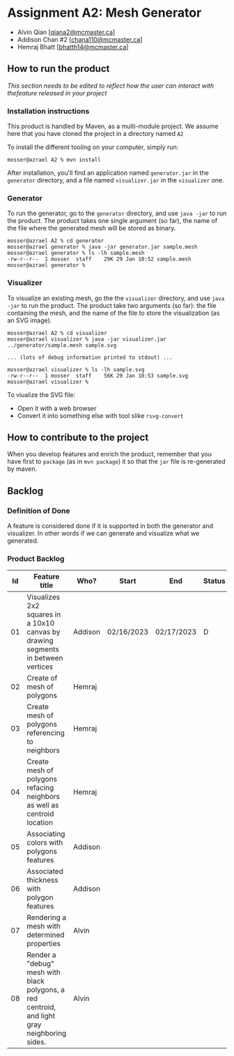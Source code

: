 # Assignment A2: Mesh Generator

  - Alvin Qian [qiana2@mcmaster.ca]
  - Addison Chan #2 [chana110@mcmaster.ca]
  - Hemraj Bhatt [bhatth14@mcmaster.ca]

## How to run the product

_This section needs to be edited to reflect how the user can interact with thefeature released in your project_

### Installation instructions

This product is handled by Maven, as a multi-module project. We assume here that you have cloned the project in a directory named `A2`

To install the different tooling on your computer, simply run:

```
mosser@azrael A2 % mvn install
```

After installation, you'll find an application named `generator.jar` in the `generator` directory, and a file named `visualizer.jar` in the `visualizer` one. 

### Generator

To run the generator, go to the `generator` directory, and use `java -jar` to run the product. The product takes one single argument (so far), the name of the file where the generated mesh will be stored as binary.

```
mosser@azrael A2 % cd generator 
mosser@azrael generator % java -jar generator.jar sample.mesh
mosser@azrael generator % ls -lh sample.mesh
-rw-r--r--  1 mosser  staff    29K 29 Jan 10:52 sample.mesh
mosser@azrael generator % 
```

### Visualizer

To visualize an existing mesh, go the the `visualizer` directory, and use `java -jar` to run the product. The product take two arguments (so far): the file containing the mesh, and the name of the file to store the visualization (as an SVG image).

```
mosser@azrael A2 % cd visualizer 
mosser@azrael visualizer % java -jar visualizer.jar ../generator/sample.mesh sample.svg

... (lots of debug information printed to stdout) ...

mosser@azrael visualizer % ls -lh sample.svg
-rw-r--r--  1 mosser  staff    56K 29 Jan 10:53 sample.svg
mosser@azrael visualizer %
```
To viualize the SVG file:

  - Open it with a web browser
  - Convert it into something else with tool slike `rsvg-convert`

## How to contribute to the project

When you develop features and enrich the product, remember that you have first to `package` (as in `mvn package`) it so that the `jar` file is re-generated by maven.

## Backlog

### Definition of Done

A feature is considered done if it is supported in both the generator and visualizer. In other words if we can generate and visualize what we generated.

### Product Backlog

| Id | Feature title | Who? | Start | End | Status |
|:--:|---------------|------|-------|-----|--------|
| 01 | Visualizes 2x2 squares in a 10x10 canvas by drawing segments in between vertices  | Addison | 02/16/2023 | 02/17/2023 | D |
| 02 | Create of mesh of polygons   | Hemraj |  |  |  |
| 03 | Create mesh of polygons referencing to neighbors  | Hemraj |  |  |  |
| 04 | Create mesh of polygons refacing neighbors as well as centroid location   | Hemraj |  |  |  |
| 05 |  Associating colors with polygons features | Addison |  |  |  |
| 06 |  Associated thickness with polygon features | Addison |  |  |  |
| 07 |  Rendering a mesh with determined properties  | Alvin |  |  |  |
| 08 |  Render a "debug" mesh with black polygons, a red centroid, and light gray neighboring sides. | Alvin |  |  |  |
